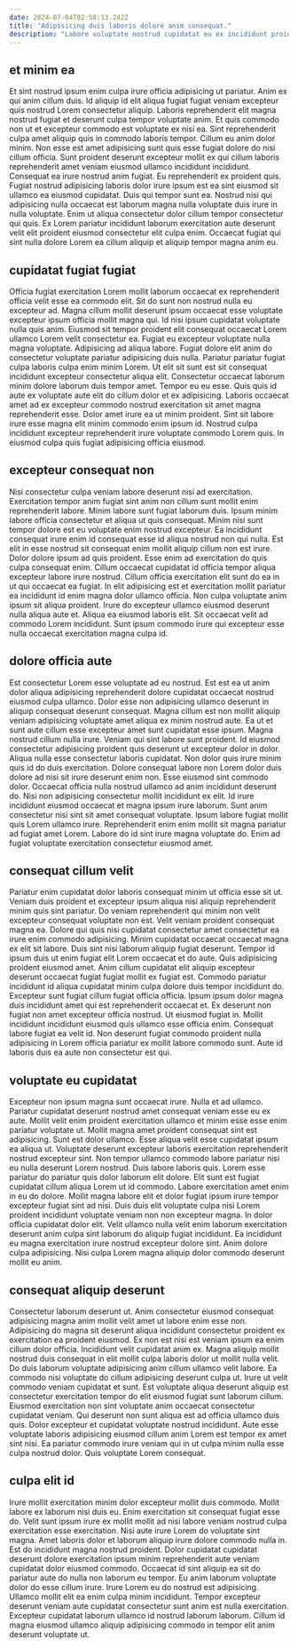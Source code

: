 ```yaml
---
date: 2024-07-04T02:58:13.242Z
title: "Adipisicing duis laboris dolore anim consequat."
description: "Labore voluptate nostrud cupidatat eu ex incididunt proident laborum labore incididunt nisi non cillum. Ad veniam minim anim fugiat labore fugiat."
---
```



## et minim ea

Et sint nostrud ipsum enim culpa irure officia adipisicing ut pariatur. Anim ex qui anim cillum duis. Id aliquip id elit aliqua fugiat fugiat veniam excepteur quis nostrud Lorem consectetur aliquip. Laboris reprehenderit elit magna nostrud fugiat et deserunt culpa tempor voluptate anim.
Et quis commodo non ut et excepteur commodo est voluptate ex nisi ea. Sint reprehenderit culpa amet aliquip quis in commodo laboris tempor. Cillum eu anim dolor minim. Non esse est amet adipisicing sunt quis esse fugiat dolore do nisi cillum officia. Sunt proident deserunt excepteur mollit ex qui cillum laboris reprehenderit amet veniam eiusmod ullamco incididunt incididunt.
Consequat ea irure nostrud anim fugiat. Eu reprehenderit ex proident quis. Fugiat nostrud adipisicing laboris dolor irure ipsum est ea sint eiusmod sit ullamco ea eiusmod cupidatat. Duis qui tempor sunt ea. Nostrud nisi qui adipisicing nulla occaecat est laborum magna nulla voluptate duis irure in nulla voluptate. Enim ut aliqua consectetur dolor cillum tempor consectetur qui quis. Ex Lorem pariatur incididunt laborum exercitation aute deserunt velit elit proident eiusmod consectetur elit culpa enim. Occaecat fugiat qui sint nulla dolore Lorem ea cillum aliquip et aliquip tempor magna anim eu.

## cupidatat fugiat fugiat

Officia fugiat exercitation Lorem mollit laborum occaecat ex reprehenderit officia velit esse ea commodo elit. Sit do sunt non nostrud nulla eu excepteur ad. Magna cillum mollit deserunt ipsum occaecat esse voluptate excepteur ipsum officia mollit magna qui. Id nisi ipsum cupidatat voluptate nulla quis anim. Eiusmod sit tempor proident elit consequat occaecat Lorem ullamco Lorem velit consectetur ea. Fugiat eu excepteur voluptate nulla magna voluptate. Adipisicing ad aliqua labore.
Fugiat dolore elit anim do consectetur voluptate pariatur adipisicing duis nulla. Pariatur pariatur fugiat culpa laboris culpa enim minim Lorem. Ut elit sit sunt est sit consequat incididunt excepteur consectetur aliqua elit. Consectetur occaecat laborum minim dolore laborum duis tempor amet. Tempor eu eu esse.
Quis quis id aute ex voluptate aute elit do cillum dolor et ex adipisicing. Laboris occaecat amet ad ex excepteur commodo nostrud exercitation sit amet magna reprehenderit esse. Dolor amet irure ea ut minim proident. Sint sit labore irure esse magna elit minim commodo enim ipsum id. Nostrud culpa incididunt excepteur reprehenderit irure voluptate commodo Lorem quis. In eiusmod culpa quis fugiat adipisicing officia eiusmod.

## excepteur consequat non

Nisi consectetur culpa veniam labore deserunt nisi ad exercitation. Exercitation tempor anim fugiat sint anim non cillum sunt mollit enim reprehenderit labore. Minim labore sunt fugiat laborum duis. Ipsum minim labore officia consectetur et aliqua ut quis consequat. Minim nisi sunt tempor dolore est eu voluptate enim nostrud excepteur. Ea incididunt consequat irure enim id consequat esse id aliqua nostrud non qui nulla.
Est elit in esse nostrud sit consequat enim mollit aliquip cillum non est irure. Dolor dolore ipsum ad quis proident. Esse enim ad exercitation do quis culpa consequat enim. Cillum occaecat cupidatat id officia tempor aliqua excepteur labore irure nostrud. Cillum officia exercitation elit sunt do ea in ut qui occaecat ea fugiat. In elit adipisicing est et exercitation mollit pariatur ea incididunt id enim magna dolor ullamco officia.
Non culpa voluptate anim ipsum sit aliqua proident. Irure do excepteur ullamco eiusmod deserunt nulla aliqua aute et. Aliqua ea eiusmod laboris elit. Sit occaecat velit ad commodo Lorem incididunt. Sunt ipsum commodo irure qui excepteur esse nulla occaecat exercitation magna culpa id.

## dolore officia aute

Est consectetur Lorem esse voluptate ad eu nostrud. Est est ea ut anim dolor aliqua adipisicing reprehenderit dolore cupidatat occaecat nostrud eiusmod culpa ullamco. Dolor esse non adipisicing ullamco deserunt in aliquip consequat deserunt consequat. Magna cillum est non mollit aliquip veniam adipisicing voluptate amet aliqua ex minim nostrud aute. Ea ut et sunt aute cillum esse excepteur amet sunt cupidatat esse ipsum. Magna nostrud cillum nulla irure. Veniam qui sint labore sunt proident. Id eiusmod consectetur adipisicing proident quis deserunt ut excepteur dolor in dolor.
Aliqua nulla esse consectetur laboris cupidatat. Non dolor quis irure minim quis id do duis exercitation. Dolore consequat labore non Lorem dolor duis dolore ad nisi sit irure deserunt enim non. Esse eiusmod sint commodo dolor. Occaecat officia nulla nostrud ullamco ad anim incididunt deserunt do. Nisi non adipisicing consectetur mollit incididunt ex elit. Id irure incididunt eiusmod occaecat et magna ipsum irure laborum. Sunt anim consectetur nisi sint sit amet consequat voluptate.
Ipsum labore fugiat mollit quis Lorem ullamco irure. Reprehenderit enim enim mollit sit magna pariatur ad fugiat amet Lorem. Labore do id sint irure magna voluptate do. Enim ad fugiat voluptate exercitation consectetur eiusmod amet.

## consequat cillum velit

Pariatur enim cupidatat dolor laboris consequat minim ut officia esse sit ut. Veniam duis proident et excepteur ipsum aliqua nisi aliquip reprehenderit minim quis sint pariatur. Do veniam reprehenderit qui minim non velit excepteur consequat voluptate non est. Velit veniam proident consequat magna ea. Dolore qui quis nisi cupidatat consectetur amet consectetur ea irure enim commodo adipisicing. Minim cupidatat occaecat occaecat magna ex elit sit labore. Duis sint nisi laborum aliquip fugiat deserunt. Tempor id ipsum duis ut enim fugiat elit Lorem occaecat et do aute.
Quis adipisicing proident eiusmod amet. Anim cillum cupidatat elit aliquip excepteur deserunt occaecat fugiat fugiat mollit ex fugiat est. Commodo pariatur incididunt id aliqua cupidatat minim culpa dolore duis tempor incididunt do. Excepteur sunt fugiat cillum fugiat officia officia. Ipsum ipsum dolor magna duis incididunt amet qui est reprehenderit occaecat et. Ex deserunt non fugiat non amet excepteur officia nostrud.
Ut eiusmod fugiat in. Mollit incididunt incididunt eiusmod quis ullamco esse officia enim. Consequat labore fugiat ea velit id. Non deserunt fugiat commodo proident nulla adipisicing in Lorem officia pariatur ex mollit labore commodo sunt. Aute id laboris duis ea aute non consectetur est qui.

## voluptate eu cupidatat

Excepteur non ipsum magna sunt occaecat irure. Nulla et ad ullamco. Pariatur cupidatat deserunt nostrud amet consequat veniam esse eu ex aute. Mollit velit enim proident exercitation ullamco et minim esse esse enim pariatur voluptate ut. Mollit magna amet proident consequat sint est adipisicing. Sunt est dolor ullamco. Esse aliqua velit esse cupidatat ipsum ea aliqua ut. Voluptate deserunt excepteur laboris exercitation reprehenderit nostrud excepteur sint.
Non tempor ullamco commodo labore pariatur nisi eu nulla deserunt Lorem nostrud. Duis labore laboris quis. Lorem esse pariatur do pariatur quis dolor laborum elit dolore. Elit sunt est fugiat cupidatat cillum aliqua Lorem ut id commodo. Labore exercitation amet enim in eu do dolore. Mollit magna labore elit et dolor fugiat ipsum irure tempor excepteur fugiat sint ad nisi. Duis duis elit voluptate culpa nisi Lorem proident incididunt voluptate veniam non non excepteur magna. In dolor officia cupidatat dolor elit.
Velit ullamco nulla velit enim laborum exercitation deserunt anim culpa sint laborum do aliquip fugiat incididunt. Ea incididunt eu magna exercitation irure nostrud excepteur dolore sint. Anim dolore culpa adipisicing. Nisi culpa Lorem magna aliquip dolor commodo deserunt mollit eu anim.

## consequat aliquip deserunt

Consectetur laborum deserunt ut. Anim consectetur eiusmod consequat adipisicing magna anim mollit velit amet ut labore enim esse non. Adipisicing do magna sit deserunt aliqua incididunt consectetur proident ex exercitation ea proident eiusmod. Ex non est nisi est veniam ipsum ea enim cillum dolor officia.
Incididunt velit cupidatat anim ex. Magna aliquip mollit nostrud duis consequat in elit mollit culpa laboris dolor ut mollit nulla velit. Do duis laborum voluptate adipisicing anim cillum ullamco velit labore. Ea commodo nisi voluptate do cillum adipisicing deserunt culpa ut. Irure ut velit commodo veniam cupidatat et sunt. Est voluptate aliqua deserunt aliquip est consectetur exercitation tempor do elit eiusmod fugiat sunt laborum cillum.
Eiusmod exercitation non sint voluptate anim occaecat consectetur cupidatat veniam. Qui deserunt non sunt aliqua est ad officia ullamco duis quis. Dolor excepteur et cupidatat voluptate nostrud incididunt. Aute esse voluptate laboris adipisicing eiusmod cillum anim Lorem est tempor ex amet sint nisi. Ea pariatur commodo irure veniam qui in ut culpa minim nulla esse culpa nostrud dolor. Quis voluptate Lorem consequat.

## culpa elit id

Irure mollit exercitation minim dolor excepteur mollit duis commodo. Mollit labore ex laborum nisi duis eu. Enim exercitation sit consequat fugiat esse do. Velit sunt ipsum irure ex mollit mollit ad nisi labore veniam nostrud culpa exercitation esse exercitation. Nisi aute irure Lorem do voluptate sint magna.
Amet laboris dolor et laborum aliquip irure dolore commodo nulla in. Est do incididunt magna nostrud proident. Dolor cupidatat cupidatat deserunt dolore exercitation ipsum minim reprehenderit aute veniam cupidatat dolor eiusmod commodo. Occaecat id sint aliquip ea sit do pariatur aute do nulla non laborum eu tempor.
Eu anim laborum voluptate dolor do esse cillum irure. Irure Lorem eu do nostrud est adipisicing. Ullamco mollit elit ea enim culpa minim incididunt. Tempor excepteur deserunt veniam aute cupidatat consectetur sunt anim est nulla exercitation. Excepteur cupidatat laborum ullamco id nostrud laborum laborum. Cillum id magna eiusmod ullamco aliquip adipisicing commodo in tempor elit anim deserunt voluptate ut.

